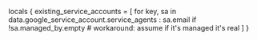 locals {
  existing_service_accounts = [
    for key, sa in data.google_service_account.service_agents :
    sa.email
    if !sa.managed_by.empty # workaround: assume if it's managed it's real
  ]
}
